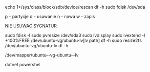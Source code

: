 echo 1>/sys/class/block/sdb/device/rescan
df -h
sudo fdisk /dev/sda

p - partycje
d - usuwanie
n - nowa
w - zapis

NIE USUWAĆ SYGNATUR

sudo fdisk -l
sudo pvresize /dev/sda3
sudo lvdisplay
sudo lvextend -l +100%FREE /dev/ubuntu-vg/ubuntu-lv[lv path]
df -h
sudo resize2fs /dev/ubuntu-vg/ubuntu-lv
df -h

/dev/mapper/ubuntu--vg-ubuntu--lv 


dotnet powershel
